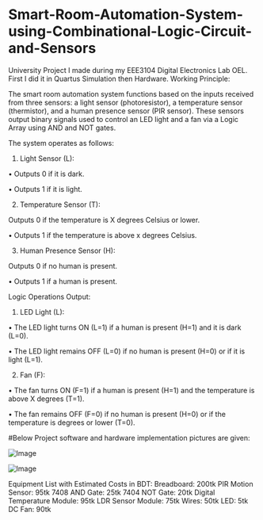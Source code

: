 # Smart-Room-Automation-System-using-Combinational-Logic-Circuit-and-Sensors
University Project I made during my EEE3104 Digital Electronics Lab OEL. First I did it in Quartus Simulation then Hardware.
Working Principle:

The smart room automation system functions based on the inputs received from three sensors: a light sensor (photoresistor), a temperature sensor (thermistor), and a human presence sensor (PIR sensor). These sensors output binary signals used to control an LED light and a fan via a Logic Array using AND and NOT gates.

The system operates as follows:

1. Light Sensor (L):

• Outputs 0 if it is dark.

• Outputs 1 if it is light.

2. Temperature Sensor (T):

Outputs 0 if the temperature is X degrees Celsius or lower.

• Outputs 1 if the temperature is above x degrees Celsius.

3. Human Presence Sensor (H):

Outputs 0 if no human is present.

• Outputs 1 if a human is present.

Logic Operations Output:

1. LED Light (L):

• The LED light turns ON (L=1) if a human is present (H=1) and it is dark (L=0).

• The LED light remains OFF (L=0) if no human is present (H=0) or if it is light (L=1).

2. Fan (F):

• The fan turns ON (F=1) if a human is present (H=1) and the temperature is above X degrees (T=1).

• The fan remains OFF (F=0) if no human is present (H=0) or if the temperature is degrees or lower (T=0).

#Below Project software and hardware implementation pictures are given:

![Image](https://github.com/user-attachments/assets/3fc27f29-518a-4624-acd9-d9c3d61a3d60)

![Image](https://github.com/user-attachments/assets/74714536-3d92-4ca6-b80b-3bdfcf1279ff)


Equipment List with Estimated Costs in BDT:
Breadboard: 200tk
PIR Motion Sensor: 95tk
7408 AND Gate: 25tk
7404 NOT Gate: 20tk
Digital Temperature Module: 95tk
LDR Sensor Module: 75tk
Wires: 50tk
LED: 5tk
DC Fan: 90tk 
